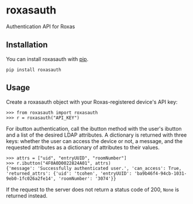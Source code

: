 # roxasauth
Authentication API for Roxas

Installation
------------

You can install roxasauth with [pip](https://pypi.python.org/pypi/pip).

```
pip install roxasauth
```


Usage
-----

Create a roxasauth object with your Roxas-registered device's API key:

```
>>> from roxasauth import roxasauth
>>> r = roxasauth("API_KEY")
```

For ibutton authentication, call the ibutton method with the user's ibutton and a list of the desired LDAP attributes. A dictionary is returned with three keys: whether the user can access the device or not, a message, and the requested attributes as a dictionary of attributes to their values.

```
>>> attrs = ["uid", "entryUUID", "roomNumber"]
>>> r.ibutton("4F0A0D0022824A01", attrs)
{'message': 'Successfully authenticated user.', 'can_access': True, 'returned_attrs': {'uid': 'tcohen', 'entryUUID': 'ba9b46f4-94cb-1031-9eb0-1fc026a2fe14', 'roomNumber': '3074'}}
```

If the request to the server does not return a status code of 200, `None` is returned instead.
